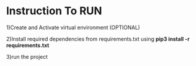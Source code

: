 # Instruction To RUN

1)Create and Activate virtual environment (OPTIONAL)

2)Install required dependencies from  requirements.txt using **pip3 install -r requirements.txt**

3)run the project
